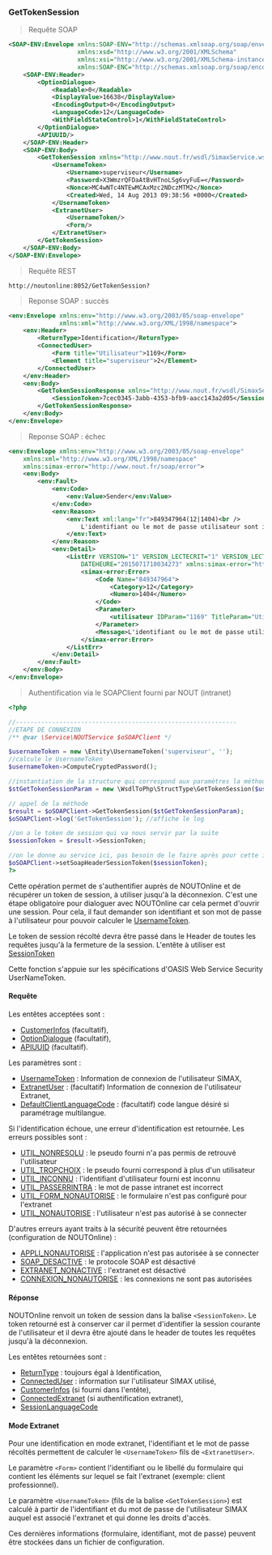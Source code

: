 
### GetTokenSession


> Requête SOAP

```xml
<SOAP-ENV:Envelope xmlns:SOAP-ENV="http://schemas.xmlsoap.org/soap/envelope/"
                   xmlns:xsd="http://www.w3.org/2001/XMLSchema"
                   xmlns:xsi="http://www.w3.org/2001/XMLSchema-instance"
                   xmlns:SOAP-ENC="http://schemas.xmlsoap.org/soap/encoding/">
    <SOAP-ENV:Header>
        <OptionDialogue>
            <Readable>0</Readable>
            <DisplayValue>16638</DisplayValue>
            <EncodingOutput>0</EncodingOutput>
            <LanguageCode>12</LanguageCode>
            <WithFieldStateControl>1</WithFieldStateControl>
        </OptionDialogue>
        <APIUUID/>
    </SOAP-ENV:Header>
    <SOAP-ENV:Body>
        <GetTokenSession xmlns="http://www.nout.fr/wsdl/SimaxService.wsdl/">
            <UsernameToken>
                <Username>superviseur</Username>
                <Password>X3WmzrQFDaAtBvHTnoLSg6vyFuE=</Password>
                <Nonce>MC4wNTc4NTEwMCAxMzc2NDczMTM2</Nonce>
                <Created>Wed, 14 Aug 2013 09:38:56 +0000</Created>
            </UsernameToken>
            <ExtranetUser>
                <UsernameToken/>
                <Form/>
            </ExtranetUser>
        </GetTokenSession>
    </SOAP-ENV:Body>
</SOAP-ENV:Envelope>
```

> Requête REST

```http
http://noutonline:8052/GetTokenSession?
```

> Reponse SOAP : succès

```xml
<env:Envelope xmlns:env="http://www.w3.org/2003/05/soap-envelope"
              xmlns:xml="http://www.w3.org/XML/1998/namespace">
    <env:Header>
        <ReturnType>Identification</ReturnType>
        <ConnectedUser>
            <Form title="Utilisateur">1169</Form>
            <Element title="superviseur">2</Element>
        </ConnectedUser>
    </env:Header>
    <env:Body>
        <GetTokenSessionResponse xmlns="http://www.nout.fr/wsdl/SimaxService.wsdl/">
            <SessionToken>7cec0345-3abb-4353-bfb9-aacc143a2d05</SessionToken>
        </GetTokenSessionResponse>
    </env:Body>
</env:Envelope>
```


> Reponse SOAP : échec

```xml
<env:Envelope xmlns:env="http://www.w3.org/2003/05/soap-envelope"
    xmlns:xml="http://www.w3.org/XML/1998/namespace"
    xmlns:simax-error="http://www.nout.fr/soap/error">
    <env:Body>
        <env:Fault>
            <env:Code>
                <env:Value>Sender</env:Value>
            </env:Code>
            <env:Reason>
                <env:Text xml:lang="fr">849347964(12|1404)<br />
                    L'identifiant ou le mot de passe utilisateur sont incorrects.<ul><li>Paramètre 1169(Utilisateur) ; Valeur dfqsdf</li></ul>
                </env:Text>
            </env:Reason>
            <env:Detail>
                <ListErr VERSION="1" VERSION_LECTECRIT="1" VERSION_LECTURE="1"
                    DATEHEURE="2015071710034273" xmlns:simax-error="http://www.nout.fr/soap/error">
                    <simax-error:Error>
                        <Code Name="849347964">
                            <Category>12</Category>
                            <Numero>1404</Numero>
                        </Code>
                        <Parameter>
                            <utilisateur IDParam="1169" TitleParam="Utilisateur" TitleElem="super viseur" />
                        </Parameter>
                        <Message>L'identifiant ou le mot de passe utilisateur sont incorrects.</Message>
                    </simax-error:Error>
                </ListErr>
            </env:Detail>
        </env:Fault>
    </env:Body>
</env:Envelope>
```

> Authentification via le SOAPClient fourni par NOUT (intranet)

```php
<?php

//-------------------------------------------------------------
//ETAPE DE CONNEXION
/** @var \Service\NOUTService $oSOAPClient */

$usernameToken = new \Entity\UsernameToken('superviseur', '');
//calcule le UsernameToken
$usernameToken->ComputeCryptedPassword();

//instantiation de la structure qui correspond aux paramètres la méthode GetTokenSession
$stGetTokenSessionParam = new \WsdlToPhp\StructType\GetTokenSession($usernameToken);

// appel de la méthode
$result = $oSOAPClient->GetTokenSession($stGetTokenSessionParam);
$oSOAPClient->log('GetTokenSession'); //affiche le log

//on a le token de session qui va nous servir par la suite
$sessionToken = $result->SessionToken;

//on le donne au service ici, pas besoin de le faire après pour cette instance du service
$oSOAPClient->setSoapHeaderSessionToken($sessionToken);
?>
```

Cette opération permet de s'authentifier auprès de NOUTOnline et de récupérer un token de session, 
à utiliser jusqu'à la déconnexion. C'est une étape obligatoire pour dialoguer avec NOUTOnline 
car cela permet d'ouvrir une session. Pour cela, il faut demander son identifiant et son mot de passe à 
l'utilisateur pour pouvoir calculer le [UsernameToken](#usernametoken).

Le token de session récolté devra être passé dans le Header de toutes les requêtes jusqu'à la fermeture de la session. 
L'entête à utiliser est [SessionToken](#sessiontoken)

Cette fonction s'appuie sur les spécifications d'OASIS Web Service Security UserNameToken.

#### Requête


Les entêtes acceptées sont :

* [CustomerInfos](#customerinfos) (facultatif),
* [OptionDialogue](#optiondialogue) (facultatif),
* [APIUUID](#apiuuid) (facultatif).

Les paramètres sont :

* [UsernameToken](#usernametoken) : Information de connexion de l'utilisateur SIMAX,
* [ExtranetUser](#extranetuser) : (facultatif) Information de connexion de l'utilisateur Extranet,
* [DefaultClientLanguageCode](#defaultclientlanguagecode) : (facultatif) code langue désiré si paramétrage multilangue.

Si l'identification échoue, une erreur d'identification est retournée. Les erreurs possibles sont :

* [UTIL_NONRESOLU](#erreur_util_non_resolu) : le pseudo fourni n'a pas permis de retrouvé l'utilisateur
* [UTIL_TROPCHOIX](#erreur_util_tropchoix) : le pseudo fourni correspond à plus d'un utilisateur
* [UTIL_INCONNU](#erreur_util_inconnu) : l'identifiant d'utilisateur fourni est inconnu
* [UTIL_PASSERRINTRA](#erreur_util_passerrintra) : le mot de passe intranet est incorrect
* [UTIL_FORM_NONAUTORISE](#erreur_util_form_nonautorise) : le formulaire n'est pas configuré pour l'extranet
* [UTIL_NONAUTORISE](#erreur_util_nonautorise) : l'utilisateur n'est pas autorisé à se connecter

D'autres erreurs ayant traits à la sécurité peuvent être retournées (configuration de NOUTOnline) :

* [APPLI_NONAUTORISE](#erreur_appli_nonautorise) : l'application n'est pas autorisée à se connecter
* [SOAP_DESACTIVE](#erreur_soap_desactive) : le protocole SOAP est désactivé
* [EXTRANET_NONACTIVE](#erreur_extranet_nonactive) : l'extranet est désactivé
* [CONNEXION_NONAUTORISE](#erreur_connexion_nonautorise) : les connexions ne sont pas autorisées

#### Réponse

NOUTOnline renvoit un token de session dans la balise `<SessionToken>`.
Le token retourné est à conserver car il permet d'identifier la session courante de l'utilisateur et il devra être 
ajouté dans le header de toutes les requêtes jusqu'à la déconnexion.

Les entêtes retournées sont :

* [ReturnType](#returntype) : toujours égal à Identification,
* [ConnectedUser](#connecteduser) : information sur l'utilisateur SIMAX utilisé,
* [CustomerInfos](#customerinfos) (si fourni dans l'entête),
* [ConnectedExtranet](#connectedextranet) (si authentification extranet),
* [SessionLanguageCode](#sessionlanguagecode)

#### Mode Extranet

Pour une identification en mode extranet, l'identifiant et le mot de passe récoltés permettent de calculer le 
`<UsernameToken>` fils de `<ExtranetUser>`.

Le paramètre `<Form>` contient l'identifiant ou le libellé du formulaire qui contient les éléments sur lequel se fait 
l'extranet (exemple: client professionnel).

Le paramètre `<UsernameToken>` (fils de la balise `<GetTokenSession>`) est calculé à partir de l'identifiant et 
du mot de passe de l'utilisateur SIMAX auquel est associé l'extranet et qui donne les droits d'accès.

Ces dernières informations (formulaire, identifiant, mot de passe) peuvent être stockées 
dans un fichier de configuration.

